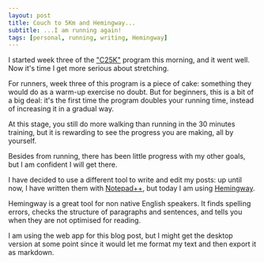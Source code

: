 ```yaml
---
layout: post
title: Couch to 5Km and Hemingway...
subtitle: ...I am running again!
tags: [personal, running, writing, Hemingway]
---
```



I started week three of the ["C25K"](http://www.c25k.com/) program this morning, and it went well. Now it's time I get more serious about stretching.

For runners, week three of this program is a piece of cake: something they would do as a warm-up exercise no doubt. But for beginners, this is a bit of a big deal: it's the first time the program doubles your running time, instead of increasing it in a gradual way.

At this stage, you still do more walking than running in the 30 minutes training, but it is rewarding to see the progress you are making, all by yourself.

Besides from running, there has been little progress with my other goals, but I am confident I will get there.

I have decided to use a different tool to write and edit my posts: up until now, I have written them with [Notepad++](https://notepad-plus-plus.org/), but today I am using [Hemingway](http://www.hemingwayapp.com/).

Hemingway is a great tool for non native English speakers. It finds spelling errors, checks the structure of paragraphs and sentences, and tells you when they are not optimised for reading.

I am using the web app for this blog post, but I might get the desktop version at some point since it would let me format my text and then export it as markdown.
